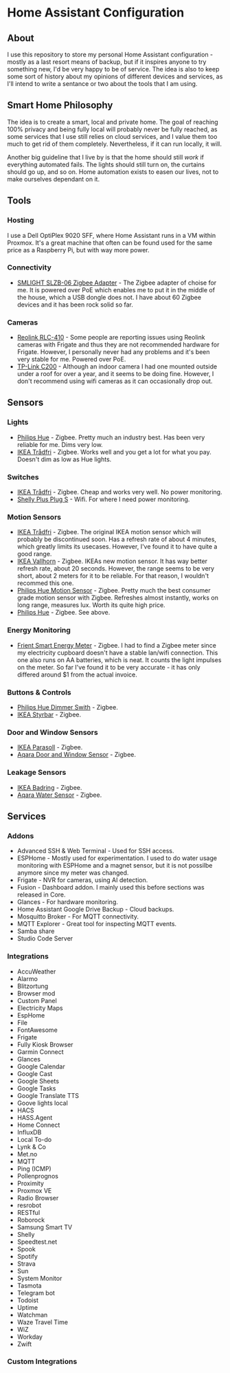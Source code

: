 # Home Assistant Configuration
## About
I use this repository to store my personal Home Assistant configuration - mostly as a last resort means of backup, but if it inspires anyone to try something new, I'd be very happy to be of service. The idea is also to keep some sort of history about my opinions of different devices and services, as I'll intend to write a sentance or two about the tools that I am using. 

## Smart Home Philosophy
The idea is to create a smart, local and private home. The goal of reaching 100% privacy and being fully local will probably never be fully reached, as some services that I use still relies on cloud services, and I value them too much to get rid of them completely. Nevertheless, if it can run locally, it will. 

Another big guideline that I live by is that the home should still *work* if everything automated fails. The lights should still turn on, the curtains should go up, and so on. Home automation exists to easen our lives, not to make ourselves dependant on it. 

## Tools
### Hosting
I use a Dell OptiPlex 9020 SFF, where Home Assistant runs in a VM within Proxmox. It's a great machine that often can be found used for the same price as a Raspberry Pi, but with way more power.

### Connectivity
- [SMLIGHT SLZB-06 Zigbee Adapter](https://smlight.tech/product/slzb-06/) - The Zigbee adapter of choise for me. It is powered over PoE which enables me to put it in the middle of the house, which a USB dongle does not. I have about 60 Zigbee devices and it has been rock solid so far.

### Cameras
- [Reolink RLC-410](https://reolink.com/product/rlc-410/) - Some people are reporting issues using Reolink cameras with Frigate and thus they are not recommended hardware for Frigate. However, I personally never had any problems and it's been very stable for me. Powered over PoE.
- [TP-Link C200](https://www.tp-link.com/se/home-networking/cloud-camera/tapo-c200/) - Although an indoor camera I had one mounted outside under a roof for over a year, and it seems to be doing fine. However, I don't recommend using wifi cameras as it can occasionally drop out.

## Sensors
### Lights
- [Philips Hue](https://www.philips-hue.com/sv-se/products/smart-light-bulbs) - Zigbee. Pretty much an industry best. Has been very reliable for me. Dims very low.
- [IKEA Trådfri](https://www.ikea.com/se/sv/cat/smarta-led-lampor-36813/) - Zigbee. Works well and you get a lot for what you pay. Doesn't dim as low as Hue lights.
### Switches
- [IKEA Trådfri](https://www.ikea.com/se/sv/p/tradfri-tradloest-uttag-smart-90356166/) - Zigbee. Cheap and works very well. No power monitoring.
- [Shelly Plus Plug S](https://www.shelly.com/en/products/shop/shelly-plus-plug-s) - Wifi. For where I need power monitoring.
### Motion Sensors
- [IKEA Trådfri](https://www.ikea.com/se/sv/p/tradfri-tradloes-roerelsesensor-vit-70429913) - Zigbee. The original IKEA motion sensor which will probably be discontinued soon. Has a refresh rate of about 4 minutes, which greatly limits its usecases. However, I've found it to have quite a good range. 
- [IKEA Vallhorn](https://www.ikea.com/se/sv/p/vallhorn-tradloes-roerelsesensor-smart-vit-90504341/) - Zigbee. IKEAs new motion sensor. It has way better refresh rate, about 20 seconds. However, the range seems to be very short, about 2 meters for it to be reliable. For that reason, I wouldn't recommed this one.
- [Philips Hue Motion Sensor](https://www.philips-hue.com/sv-se/p/hue-hue-motion-sensor/8719514342125) - Zigbee. Pretty much the best consumer grade motion sensor with Zigbee. Refreshes almost instantly, works on long range, measures lux. Worth its quite high price.
- [Philips Hue](https://www.philips-hue.com/sv-se/p/hue-utomhussensor/8719514342262) - Zigbee. See above.
### Energy Monitoring
- [Frient Smart Energy Meter](https://www.kjell.com/se/produkter/smarta-hem/smarta-sensorer/smarta-energimatare/frient-smart-energimatare-for-elcentral-p52023) - Zigbee. I had to find a Zigbee meter since my electricity cupboard doesn't have a stable lan/wifi connection. This one also runs on AA batteries, which is neat. It counts the light impulses on the meter. So far I've found it to be very accurate - it has only differed around $1 from the actual invoice.
### Buttons & Controls
- [Philips Hue Dimmer Swith](https://www.philips-hue.com/sv-se/p/hue-dimmer-switch/8719514274617#overview) - Zigbee.
- [IKEA Styrbar](https://www.ikea.com/se/sv/p/styrbar-fjaerrkontroll-smart-rostfritt-stal-10435224/) - Zigbee.
### Door and Window Sensors
- [IKEA Parasoll](https://www.ikea.com/se/sv/p/parasoll-doerr-foenstersensor-smart-vit-80504308/) - Zigbee.
- [Aqara Door and Window Sensor](https://www.aqara.com/en/product/door-and-window-sensor/) - Zigbee.
### Leakage Sensors
- [IKEA Badring](https://www.ikea.com/se/en/p/badring-water-leakage-sensor-smart-60504352/) - Zigbee.
- [Aqara Water Sensor](https://www.aqara.com/en/product/water-sensor/) - Zigbee.


## Services
### Addons
- Advanced SSH & Web Terminal - Used for SSH access.
- ESPHome - Mostly used for experimentation. I used to do water usage monitoring with ESPHome and a magnet sensor, but it is not possilbe anymore since my meter was changed. 
- Frigate - NVR for cameras, using AI detection.
- Fusion - Dashboard addon. I mainly used this before sections was released in Core.
- Glances - For hardware monitoring.
- Home Assistant Google Drive Backup - Cloud backups.
- Mosquitto Broker - For MQTT connectivity.
- MQTT Explorer - Great tool for inspecting MQTT events.
- Samba share
- Studio Code Server
### Integrations
- AccuWeather
- Alarmo
- Blitzortung
- Browser mod
- Custom Panel
- Electricity Maps
- EspHome
- File
- FontAwesome
- Frigate
- Fully Kiosk Browser
- Garmin Connect
- Glances
- Google Calendar
- Google Cast
- Google Sheets
- Google Tasks
- Google Translate TTS
- Goove lights local
- HACS
- HASS.Agent
- Home Connect
- InfluxDB
- Local To-do
- Lynk & Co
- Met.no
- MQTT
- Ping (ICMP)
- Pollenprognos
- Proximity
- Proxmox VE
- Radio Browser
- resrobot
- RESTful
- Roborock
- Samsung Smart TV
- Shelly
- Speedtest.net
- Spook
- Spotify
- Strava
- Sun
- System Monitor
- Tasmota
- Telegram bot
- Todoist
- Uptime
- Watchman
- Waze Travel Time
- WiZ
- Workday
- Zwift
### Custom Integrations

